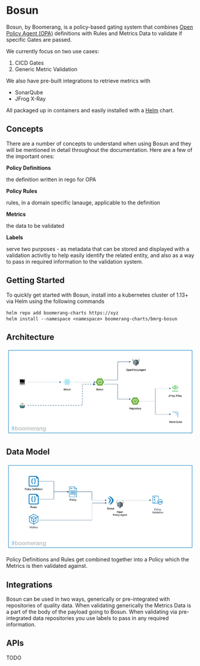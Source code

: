 # Bosun

Bosun, by Boomerang, is a policy-based gating system that combines [Open Policy Agent (OPA)](https://openpolicyagent.org/) definitions with Rules and Metrics Data to validate if specific Gates are passed.

We currently focus on two use cases:
1. CICD Gates
2. Generic Metric Validation

We also have pre-built integrations to retrieve metrics with
- SonarQube
- JFrog X-Ray

All packaged up in containers and easily installed with a [Helm](https://helm.sh/) chart.

## Concepts

There are a number of concepts to understand when using Bosun and they will be mentioned in detail throughout the documentation. Here are a few of the important ones:

**Policy Definitions**

the definition written in rego for OPA

**Policy Rules**

rules, in a domain specific lanauge, applicable to the definition

**Metrics**

the data to be validated

**Labels** 

serve two purposes - as metadata that can be stored and displayed with a validation activitiy to help easily identify the related entity, and also as a way to pass in required information to the validation system.

## Getting Started

To quickly get started with Bosun, install into a kubernetes cluster of 1.13+ via Helm using the following commands

```
helm repo add boomerang-charts https://xyz
helm install --namespace <namespace> boomerang-charts/bmrg-bosun
```

## Architecture

![Architecture](../assets/bosun-architecture.png)

## Data Model

![Data](../assets/bosun-data.png)

Policy Definitions and Rules get combined together into a Policy which the Metrics is then validated against.

## Integrations

Bosun can be used in two ways, generically or pre-integrated with repositories of quality data. When validating generically the Metrics Data is a part of the body of the payload going to Bosun. When validating via pre-integrated data repositories you use labels to pass in any required information.

## APIs

TODO
